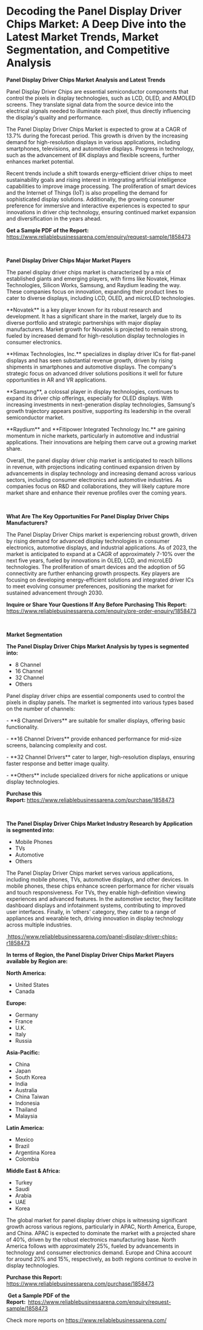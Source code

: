 <p><h1>Decoding the Panel Display Driver Chips Market: A Deep Dive into the Latest Market Trends, Market Segmentation, and Competitive Analysis</h1></p><p><strong>Panel Display Driver Chips Market Analysis and Latest Trends</strong></p>
<p><p>Panel Display Driver Chips are essential semiconductor components that control the pixels in display technologies, such as LCD, OLED, and AMOLED screens. They translate signal data from the source device into the electrical signals needed to illuminate each pixel, thus directly influencing the display's quality and performance.</p><p>The Panel Display Driver Chips Market is expected to grow at a CAGR of 13.7% during the forecast period. This growth is driven by the increasing demand for high-resolution displays in various applications, including smartphones, televisions, and automotive displays. Progress in technology, such as the advancement of 8K displays and flexible screens, further enhances market potential. </p><p>Recent trends include a shift towards energy-efficient driver chips to meet sustainability goals and rising interest in integrating artificial intelligence capabilities to improve image processing. The proliferation of smart devices and the Internet of Things (IoT) is also propelling the demand for sophisticated display solutions. Additionally, the growing consumer preference for immersive and interactive experiences is expected to spur innovations in driver chip technology, ensuring continued market expansion and diversification in the years ahead.</p></p>
<p><strong>Get a Sample PDF of the Report:&nbsp;</strong> <a href="https://www.reliablebusinessarena.com/enquiry/request-sample/1858473?utm_campaign=2031&utm_medium=2&utm_source=Github&utm_content=ia&utm_term=13022025&utm_id=panel-display-driver-chips">https://www.reliablebusinessarena.com/enquiry/request-sample/1858473</a></p>
<p>&nbsp;</p>
<p><strong>Panel Display Driver Chips Major Market Players</strong></p>
<p><p>The panel display driver chips market is characterized by a mix of established giants and emerging players, with firms like Novatek, Himax Technologies, Silicon Works, Samsung, and Raydium leading the way. These companies focus on innovation, expanding their product lines to cater to diverse displays, including LCD, OLED, and microLED technologies.</p><p>**Novatek** is a key player known for its robust research and development. It has a significant share in the market, largely due to its diverse portfolio and strategic partnerships with major display manufacturers. Market growth for Novatek is projected to remain strong, fueled by increased demand for high-resolution display technologies in consumer electronics.</p><p>**Himax Technologies, Inc.** specializes in display driver ICs for flat-panel displays and has seen substantial revenue growth, driven by rising shipments in smartphones and automotive displays. The company's strategic focus on advanced driver solutions positions it well for future opportunities in AR and VR applications.</p><p>**Samsung**, a colossal player in display technologies, continues to expand its driver chip offerings, especially for OLED displays. With increasing investments in next-generation display technologies, Samsung's growth trajectory appears positive, supporting its leadership in the overall semiconductor market.</p><p>**Raydium** and **Fitipower Integrated Technology Inc.** are gaining momentum in niche markets, particularly in automotive and industrial applications. Their innovations are helping them carve out a growing market share.</p><p>Overall, the panel display driver chip market is anticipated to reach billions in revenue, with projections indicating continued expansion driven by advancements in display technology and increasing demand across various sectors, including consumer electronics and automotive industries. As companies focus on R&D and collaborations, they will likely capture more market share and enhance their revenue profiles over the coming years.</p></p>
<p>&nbsp;</p>
<p><strong>What Are The Key Opportunities For Panel Display Driver Chips Manufacturers?</strong></p>
<p><p>The Panel Display Driver Chips market is experiencing robust growth, driven by rising demand for advanced display technologies in consumer electronics, automotive displays, and industrial applications. As of 2023, the market is anticipated to expand at a CAGR of approximately 7-10% over the next five years, fueled by innovations in OLED, LCD, and microLED technologies. The proliferation of smart devices and the adoption of 5G connectivity are further enhancing growth prospects. Key players are focusing on developing energy-efficient solutions and integrated driver ICs to meet evolving consumer preferences, positioning the market for sustained advancement through 2030.</p></p>
<p><strong>Inquire or Share Your Questions If Any Before Purchasing This Report:</strong> <a href="https://www.reliablebusinessarena.com/enquiry/pre-order-enquiry/1858473?utm_campaign=2031&utm_medium=2&utm_source=Github&utm_content=ia&utm_term=13022025&utm_id=panel-display-driver-chips">https://www.reliablebusinessarena.com/enquiry/pre-order-enquiry/1858473</a></p>
<p>&nbsp;</p>
<p><strong>Market Segmentation</strong></p>
<p><strong>The Panel Display Driver Chips Market Analysis by types is segmented into:</strong></p>
<p><ul><li>8 Channel</li><li>16 Channel</li><li>32 Channel</li><li>Others</li></ul></p>
<p><p>Panel display driver chips are essential components used to control the pixels in display panels. The market is segmented into various types based on the number of channels: </p><p>- **8 Channel Drivers** are suitable for smaller displays, offering basic functionality. </p><p>- **16 Channel Drivers** provide enhanced performance for mid-size screens, balancing complexity and cost. </p><p>- **32 Channel Drivers** cater to larger, high-resolution displays, ensuring faster response and better image quality. </p><p>- **Others** include specialized drivers for niche applications or unique display technologies.</p></p>
<p><strong>Purchase this Report:&nbsp;</strong><a href="https://www.reliablebusinessarena.com/purchase/1858473?utm_campaign=2031&utm_medium=2&utm_source=Github&utm_content=ia&utm_term=13022025&utm_id=panel-display-driver-chips">https://www.reliablebusinessarena.com/purchase/1858473</a></p>
<p>&nbsp;</p>
<p><strong>The Panel Display Driver Chips Market Industry Research by Application is segmented into:</strong></p>
<p><ul><li>Mobile Phones</li><li>TVs</li><li>Automotive</li><li>Others</li></ul></p>
<p><p>The Panel Display Driver Chips market serves various applications, including mobile phones, TVs, automotive displays, and other devices. In mobile phones, these chips enhance screen performance for richer visuals and touch responsiveness. For TVs, they enable high-definition viewing experiences and advanced features. In the automotive sector, they facilitate dashboard displays and infotainment systems, contributing to improved user interfaces. Finally, in 'others' category, they cater to a range of appliances and wearable tech, driving innovation in display technology across multiple industries.</p></p>
<p><a href="https://www.reliablebusinessarena.com/panel-display-driver-chips-r1858473?utm_campaign=2031&utm_medium=2&utm_source=Github&utm_content=ia&utm_term=13022025&utm_id=panel-display-driver-chips">&nbsp;https://www.reliablebusinessarena.com/panel-display-driver-chips-r1858473</a></p>
<p><strong>In terms of Region, the Panel Display Driver Chips Market Players available by Region are:</strong></p>
<p>
    <p> <strong> North America: </strong>
        <ul>
            <li>United States</li>
            <li>Canada</li>
        </ul>
        </p> 
    <p> <strong> Europe: </strong>
        <ul>
            <li>Germany</li>
            <li>France</li>
            <li>U.K.</li>
            <li>Italy</li>
            <li>Russia</li>
        </ul>
        </p> 
    <p> <strong> Asia-Pacific: </strong>
        <ul>
            <li>China</li>
            <li>Japan</li>
            <li>South Korea</li>
            <li>India</li>
            <li>Australia</li>
            <li>China Taiwan</li>
            <li>Indonesia</li>
            <li>Thailand</li>
            <li>Malaysia</li>
        </ul>
        </p> 
    <p> <strong> Latin America: </strong>
        <ul>
            <li>Mexico</li>
            <li>Brazil</li>
            <li>Argentina Korea</li>
            <li>Colombia</li>
        </ul>
        </p> 
    <p> <strong> Middle East & Africa: </strong>
        <ul>
            <li>Turkey</li>
            <li>Saudi</li>
            <li>Arabia</li>
            <li>UAE</li>
            <li>Korea</li>
        </ul>
    </p>
    </p>
<p><p>The global market for panel display driver chips is witnessing significant growth across various regions, particularly in APAC, North America, Europe, and China. APAC is expected to dominate the market with a projected share of 40%, driven by the robust electronics manufacturing base. North America follows with approximately 25%, fueled by advancements in technology and consumer electronics demand. Europe and China account for around 20% and 15%, respectively, as both regions continue to evolve in display technologies.</p></p>
<p><strong>Purchase this Report: </strong><a href="https://www.reliablebusinessarena.com/purchase/1858473?utm_campaign=2031&utm_medium=2&utm_source=Github&utm_content=ia&utm_term=13022025&utm_id=panel-display-driver-chips">https://www.reliablebusinessarena.com/purchase/1858473</a></p>
<p>&nbsp;<strong>Get a Sample PDF of the Report:&nbsp;&nbsp;</strong><a href="https://www.reliablebusinessarena.com/enquiry/request-sample/1858473?utm_campaign=2031&utm_medium=2&utm_source=Github&utm_content=ia&utm_term=13022025&utm_id=panel-display-driver-chips">https://www.reliablebusinessarena.com/enquiry/request-sample/1858473</a></p>
<p><strong></strong></p>
<p>Check more reports on <a href="https://www.reliablebusinessarena.com/?utm_campaign=2031&utm_medium=2&utm_source=Github&utm_content=ia&utm_term=13022025&utm_id=panel-display-driver-chips">https://www.reliablebusinessarena.com/</a></p>